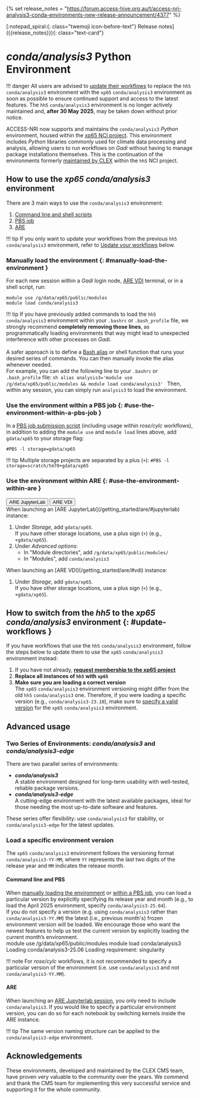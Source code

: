 {% set release_notes = "https://forum.access-hive.org.au/t/access-nri-analysis3-conda-environments-new-release-announcement/4377" %}

<div class="text-card-group" markdown>
[:notepad_spiral:{: class="twemoji icon-before-text"} Release notes]({{release_notes}}){: class="text-card"}
</div>

# _conda/analysis3_ Python Environment

!!! danger
    All users are advised to [update their workflows](#update-workflows) to replace the `hh5` `conda/analysis3` environment with the `xp65` `conda/analysis3` environment as soon as possible to ensure continued support and access to the latest features. The `hh5` `conda/analysis3` environment is no longer actively maintained and, **after 30 May 2025**, may be taken down without prior notice.
   

ACCESS-NRI now supports and maintains the `conda/analysis3` _Python_ environment, housed within the [xp65 NCI project](https://my.nci.org.au/mancini/project/xp65/join). This environment includes _Python_ libraries commonly used for climate data processing and analysis, allowing users to run workflows on _Gadi_ without having to manage package installations themselves. This is the continuation of the environments formerly [maintained by CLEX](#acknowledgements) within the `hh5` NCI project.


## How to use the _xp65_ _conda/analysis3_ environment
 There are 3 main ways to use the `conda/analysis3` environment:  

1. [Command line and shell scripts](#manually-load-the-environment) 
2. [PBS job](#use-the-environment-within-a-pbs-job)
3. [ARE](#use-the-environment-within-are)

!!! tip
    If you only want to update your workflows from the previous `hh5` `conda/analysis3` environment, refer to [Update your workflows](#update-workflows) below.

### Manually load the environment {: #manually-load-the-environment }
  For each new session within a _Gadi_ login node, [ARE VDI](/getting_started/are/#vdi) terminal, or in a shell script, run:
  ```
  module use /g/data/xp65/public/modules
  module load conda/analysis3
  ```

!!! tip
    If you have previously added commands to load the `hh5` `conda/analysis3` environment within your `.bashrc` or `.bash_profile` file, we strongly recommend **completely removing those lines**, 
    as programmatically loading environments that way might lead to unexpected interference with other processes on _Gadi_.<br><br>
    A safer approach is to define a [Bash alias](https://tldp.org/LDP/abs/html/aliases.html#:~:text=A%20Bash%20alias%20is%20essentially,a%20ls%20%2Dl%20%7C%20more.) or shell function that runs your desired series of commands. 
    You can then manually invoke the alias whenever needed.<br>
    For example, you can add the following line to your `.bashrc` or `.bash_profile` file:
    ```sh
    alias analysis3='module use /g/data/xp65/public/modules && module load conda/analysis3'
    ```
    Then, within any session, you can simply run `analysis3` to load the environment.

### Use the environment within a PBS job  {: #use-the-environment-within-a-pbs-job }
In a [PBS job submission script](https://opus.nci.org.au/spaces/Help/pages/90308778/0.+Welcome+to+Gadi#id-0.WelcometoGadi-SubmissionScriptExample) (including usage within _rose/cylc_ workflows), in addition to adding the `module use` and `module load` lines above, add `gdata/xp65` to your storage flag:
```
#PBS -l storage=gdata/xp65
```
!!! tip
    Multiple storage projects are separated by a plus (`+`): 
    ```
    #PBS -l storage=scratch/tm70+gdata/xp65
    ```

### Use the environment within ARE  {: #use-the-environment-within-are }
<div class="tabLabels" label="are">
    <button id="are-jupyterlab">ARE JupyterLab</button>
    <button id="are-vdi">ARE VDI</button>
</div>
<div tabcontentfor='are-jupyterlab' markdown>
When launching an [ARE JupyterLab](/getting_started/are/#jupyterlab) instance:

1. Under _Storage_, add  `gdata/xp65`.<br>
    If you have other storage locations, use a plus sign (`+`) (e.g., `+gdata/xp65`).
2. Under _Advanced options_:
    - In "Module directories", add `/g/data/xp65/public/modules/`
    - In "Modules", add `conda/analysis3`
</div>
<div tabcontentfor='are-vdi' markdown>
When launching an [ARE VDI](/getting_started/are/#vdi) instance:

1. Under _Storage_, add  `gdata/xp65`.<br>
    If you have other storage locations, use a plus sign (`+`) (e.g., `+gdata/xp65`).
</div>



## How to switch from the _hh5_ to the _xp65_ _conda/analysis3_ environment  {: #update-workflows }
If you have workflows that use the `hh5` `conda/analysis3` environment, follow the steps below to update them to use the `xp65` `conda/analysis3` environment instead:

1. If you have not already, **[request membership to the xp65 project](https://my.nci.org.au/mancini/project/xp65/join)**
2. **Replace all instances of `hh5` with `xp65`**
3. **Make sure you are loading a correct version**<br>
   The  `xp65` `conda/analysis3` environment versioning might differ from the old `hh5` `conda/analysis3` one. Therefore, if you were loading a specific version (e.g., `conda/analysis3-23.10`), make sure to [specify a valid version](#load-a-specific-environment-version) for the `xp65` `conda/analysis3` environment.


## Advanced usage

### Two Series of Environments: _conda/analysis3_ and _conda/analysis3-edge_

There are two parallel series of environments:

- **_conda/analysis3_**<br>
    A stable environment designed for long-term usability with well-tested, reliable package versions.
- **_conda/analysis3-edge_**<br>
    A cutting-edge environment with the latest available packages, ideal for those needing the most up-to-date software and features.

These series offer flexibility: use `conda/analysis3` for stability, or `conda/analysis3-edge` for the latest updates.

### Load a specific environment version

The `xp65` `conda/analysis3` environment follows the versioning format `conda/analysis3-YY-MM`, where `YY` represents the last two digits of the release year and `MM` indicates the release month.

#### Command line and PBS 

When [manually loading the environment](#manually-load-the-environment) or [within a PBS job](#use-the-environment-within-a-pbs-job), you can load a particular version by explicitly specifying its release year and month (e.g., to load the April 2025 environment, specify `conda/analysis3-25.04`).<br>
If you do not specify a version (e.g. using `conda/analysis3` rather than `conda/analysis3-YY.MM`) the latest (i.e., previous month's) frozen environment version will be loaded. We encourage those who want the newest features to help us test the current version by explicitly loading the current month’s environment. <br>
 <terminal-window>
    <terminal-line data="input">module use /g/data/xp65/public/modules</terminal-line>
    <terminal-line data="input">module load conda/analysis3</terminal-line>
    <terminal-line></terminal-line>
    <terminal-line>Loading conda/analysis3-25.06</terminal-line>
    <terminal-line>    Loading requirement: singularity</terminal-line>
  </terminal-window>

!!! note 
    For _rose/cylc_ workflows, it is not recommended to specify a particular version of the environment (i.e. use `conda/analysis3` and not `conda/analysis3-YY.MM`).

#### ARE

When launching an [ARE Jupyterlab session](#are-jupyterlab), you only need to include `conda/analysis3`. If you would like to specify a particular environment version, you can do so for each notebook by switching kernels inside the ARE instance.

!!! tip
    The same version naming structure can be applied to the `conda/analysis3-edge` environment.

## Acknowledgements 

These environments, developed and maintained by the CLEX CMS team, have proven very valuable to the community over the years. We commend and thank the CMS team for implementing this very successful service and supporting it for the whole community.




